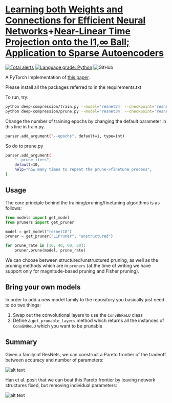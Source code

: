 # [Learning both Weights and Connections for Efficient Neural Networks](https://arxiv.org/abs/1506.02626)+[Near-Linear Time Projection onto the l1,∞ Ball; Application to Sparse Autoencoders](https://webcms.i3s.unice.fr/Michel_Barlaud/sites/mbarlaud/files/2023-11/L1Infty_final.pdf)

[![Total alerts](https://img.shields.io/lgtm/alerts/g/jack-willturner/DeepCompression-PyTorch.svg?logo=lgtm&logoWidth=18)](https://lgtm.com/projects/g/jack-willturner/DeepCompression-PyTorch/alerts/) 
[![Language grade: Python](https://img.shields.io/lgtm/grade/python/g/jack-willturner/DeepCompression-PyTorch.svg?logo=lgtm&logoWidth=18)](https://lgtm.com/projects/g/jack-willturner/DeepCompression-PyTorch/context:python)
![GitHub](https://img.shields.io/github/license/jack-willturner/DeepCompression-PyTorch)

A PyTorch implementation of [this paper](https://arxiv.org/abs/1506.02626).

Please install all the packages referred to in the requirements.txt

To run, try:
```bash
python deep-compression/train.py --model='resnet34' --checkpoint='resnet34' --seed=100 && \
python deep-compression/prune.py --model='resnet34' --checkpoint='resnet34' --seed=100
```

Change the number of training epochs by changing the default parameter in this line in train.py.
```bash
parser.add_argument("--epochs", default=1, type=int)
```
So do to prune.py
```bash
parser.add_argument(
    "--prune_iters",
    default=10,
    help="how many times to repeat the prune->finetune process",
)
```

## Usage 

The core principle behind the training/pruning/finetuning algorithms is as follows:

```python
from models import get_model
from pruners import get_pruner 

model = get_model("resnet18")
pruner = get_pruner("L1Pruner", "unstructured")

for prune_rate in [10, 40, 60, 80]:
    pruner.prune(model, prune_rate)
```

We can choose between structured/unstructured pruning, as well as the pruning methods which are in `pruners` (at the time of writing we have support only for magnitude-based pruning and Fisher pruning).


## Bring your own models 
In order to add a new model family to the repository you basically just need to do two things:
1. Swap out the convolutional layers to use the `ConvBNReLU` class
2. Define a `get_prunable_layers` method which returns all the instances of `ConvBNReLU` which you want to be prunable

## Summary

Given a family of ResNets, we can construct a Pareto frontier of the tradeoff between accuracy and number of parameters:

![alt text](./resources/resnets.png)

Han et al. posit that we can beat this Pareto frontier by leaving network structures fixed, but removing individual parameters:

![alt text](./resources/pareto.png)
